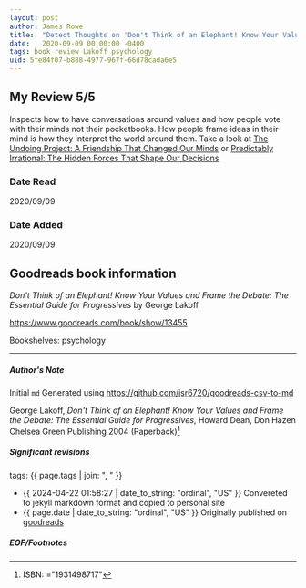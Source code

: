 ```yaml
---
layout: post
author: James Rowe
title:  "Detect Thoughts on 'Don't Think of an Elephant! Know Your Values and Frame the Debate'"
date:   2020-09-09 00:00:00 -0400
tags: book review Lakoff psychology
uid: 5fe84f07-b888-4977-967f-66d78cada6e5
---
```


<!-- highly dependent on how you personally use jekyll templates, and how you want this to show up -->
<!-- escape any jekyll keys with double brackets -->

## My Review 5/5

Inspects how to have conversations around values and how people vote with their minds not their pocketbooks. How people frame ideas in their mind is how they interpret the world around them. Take a look at [The Undoing Project: A Friendship That Changed Our Minds](https://www.goodreads.com/book/show/35631386) or [Predictably Irrational: The Hidden Forces That Shape Our Decisions](https://www.goodreads.com/book/show/1713426)

### Date Read
2020/09/09

### Date Added
2020/09/09

## Goodreads book information

*Don't Think of an Elephant! Know Your Values and Frame the Debate: The Essential Guide for Progressives* by George Lakoff

https://www.goodreads.com/book/show/13455

Bookshelves: psychology

---

##### Author's Note

Initial `md` Generated using https://github.com/jsr6720/goodreads-csv-to-md

George Lakoff, *Don't Think of an Elephant! Know Your Values and Frame the Debate: The Essential Guide for Progressives*, Howard Dean, Don Hazen Chelsea Green Publishing 2004 (Paperback)[^1]

##### Significant revisions

tags: {{ page.tags | join: ", " }} <!-- todo move this somewhere -->

- {{ 2024-04-22 01:58:27 | date_to_string: "ordinal", "US" }} Convereted to jekyll markdown format and copied to personal site
- {{ page.date | date_to_string: "ordinal", "US" }} Originally published on [goodreads](https://www.goodreads.com)

##### EOF/Footnotes

[^1]: ISBN: ="1931498717"